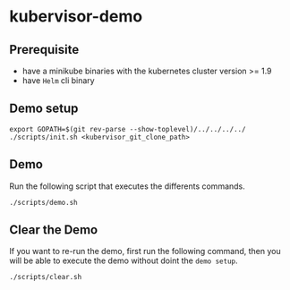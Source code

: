 # kubervisor-demo

## Prerequisite

- have a minikube binaries with the kubernetes cluster version >= 1.9
- have ```Helm``` cli binary

## Demo setup

```shell
export GOPATH=$(git rev-parse --show-toplevel)/../../../../
./scripts/init.sh <kubervisor_git_clone_path>
```

## Demo

Run the following script that executes the differents commands.

```shell
./scripts/demo.sh
```

## Clear the Demo

If you want to re-run the demo, first run the following command, then you will be able to execute the demo without doint the ```demo setup```.

```shell
./scripts/clear.sh
```
